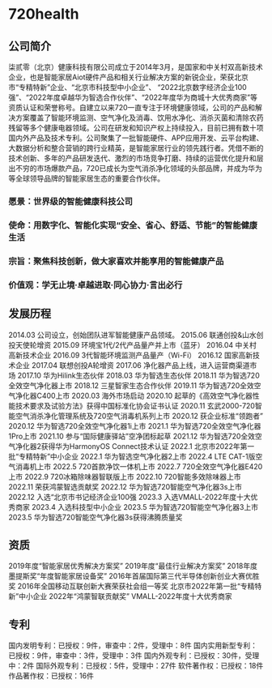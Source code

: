 # 720health
## 公司简介

柒贰零（北京）健康科技有限公司成立于2014年3月，是国家和中关村双高新技术企业，也是智能家居Aiot硬件产品和相关行业解决方案的新锐企业，荣获北京市“专精特新”企业、“北京市科技型中小企业”、 “2022北京数字经济企业100强”、“2022年度卓越华为智选合作伙伴”、“2022年度华为商城十大优秀商家”等资质认证和荣誉称号。自建立以来720一直专注于环境健康领域，公司的产品和解决方案覆盖了智能环境监测、空气净化及消毒、饮用水净化、消杀灭菌和清除农药残留等多个健康电器领域。公司在研发和知识产权上持续投入，目前已拥有数十项国内外产品及技术专利。公司聚集了一批智能硬件、APP应用开发、云平台构建、大数据分析和整合营销的跨行业精英，是智能家居行业的领先践行者。凭借不断的技术创新、多年的产品研发迭代、激烈的市场竞争打磨、持续的运营优化提升和层出不穷的市场爆款产品，720已成长为空气消杀净化领域的头部品牌，并成为华为等全球领导品牌的智能家居生态的重要合作伙伴。

### 愿景：世界级的智能健康科技公司

### 使命：用数字化、智能化实现“安全、省心、舒适、节能”的智能健康生活

### 宗旨：聚焦科技创新，做大家喜欢并能享用的智能健康产品

### 价值观：学无止境·卓越进取·同心协力·言出必行

## 发展历程

2014.03 公司设立，创始团队进军智能健康产品领域。
2015.06 联通创投&山水创投天使轮增资
2015.09 环境宝1代/2代产品量产并上市（蓝牙）
2016.04 中关村高新技术企业
2016.09 3代智能环境监测产品量产（Wi-Fi）
2016.12 国家高新技术企业
2017.04 联想创投A轮增资
2017.06 净化器产品上线，进入运营商渠道市场
2017.10 华为Hilink生态伙伴
2018.03 华为智选生态伙伴
2018.11 华为智选720全效空气净化器上市
2018.12 三星智家生态合作伙伴
2019.11 华为智选720全效空气净化器C400上市
2020.03 海外市场启动
2020.10 起草的《高效空气净化器性能技术要求及试验方法》获得中国标准化协会证书认证
2020.11 玄武2000-720智能空气消杀净化管理系统及720空气消毒机系列上市
2020.12 获企业标准“领跑者”
2020.12 华为智选720全效空气净化器1i上市
2021.1 华为智选720全效空气净化器1Pro上市
2021.10 参与“国际健康驿站”空净团标起草
2021.12 华为智选720全效空气净化器2获得华为HarmonyOS Connect技术认证
2022.1 北京市2022年第一批“专精特新”中小企业
2022.1 华为智选空气净化器2上市
2022.4  LTE CAT-1版空气消毒机上市
2022.5 720首款净饮一体机上市
2022.7 720全效空气净化器E420上市
2022.9 720冰箱除味器智联版上市
2022.10 720智能多效除味器上市
2022.11 荣获鸿蒙智选贡献奖
2022.12 华为智选720智能空气净化器3s上市
2022.12 入选“北京市书记经济企业100强
2023.3 入选VMALL-2022年度十大优秀商家
2023.4 入选科技型中小企业
2023.5 华为智选720智能空气净化器3上市
2023.5 华为智选720智能空气净化器3s获得沸腾质量奖

## 资质
2019年度“智能家居优秀解决方案奖”
2019年度“最佳行业解决方案奖”
2018年度墨提斯奖“年度智能家居设备奖”
2016年首届国际第三代半导体创新创业大赛优胜奖
2016年全国移动互联创新大赛荣获社会组一等奖
北京市2022年第一批“专精特新”中小企业
2022年“鸿蒙智联贡献奖”
VMALL-2022年度十大优秀商家

## 专利
国内发明专利：已授权：9件，审查中：2件，受理中：8件
国内实用新型专利：已授权：9件，审查中：3件，受理中：3件
国内外观专利：已授权：30件，受理中：2件
国际外观专利：已授权：5件，受理中：27件
软件著作权：已授权：18件
作品著作权：已授权：16件
